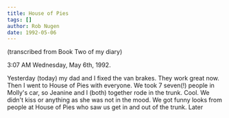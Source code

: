 ```yaml
---
title: House of Pies
tags: []
author: Rob Nugen
date: 1992-05-06
---
```


<p class=note>(transcribed from Book Two of my diary)

<p class=date>3:07 AM Wednesday, May 6th, 1992.

<p>Yesterday (today) my dad and I fixed the van brakes.  They work
great now.  Then I went to House of Pies with everyone.  We took 7
seven(!) people in Molly's car, so Jeanine and I (both) together rode
in the trunk.  Cool.  We didn't kiss or anything as she was not in the
mood.  We got funny looks from people at House of Pies who saw us get
in and out of the trunk.  Later
